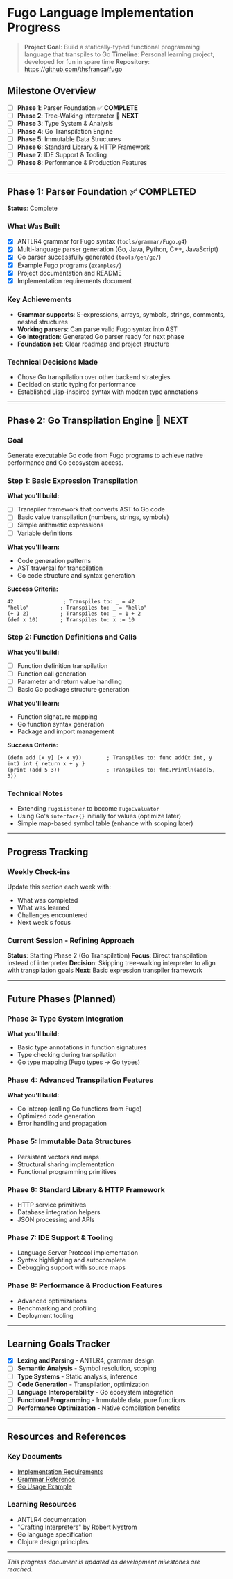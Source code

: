 # Fugo Language Implementation Progress

> **Project Goal**: Build a statically-typed functional programming language that transpiles to Go
> **Timeline**: Personal learning project, developed for fun in spare time
> **Repository**: https://github.com/thsfranca/fugo

## Milestone Overview

- [ ] **Phase 1**: Parser Foundation ✅ **COMPLETE**
- [ ] **Phase 2**: Tree-Walking Interpreter 🚧 **NEXT**
- [ ] **Phase 3**: Type System & Analysis
- [ ] **Phase 4**: Go Transpilation Engine
- [ ] **Phase 5**: Immutable Data Structures
- [ ] **Phase 6**: Standard Library & HTTP Framework
- [ ] **Phase 7**: IDE Support & Tooling
- [ ] **Phase 8**: Performance & Production Features

---

## Phase 1: Parser Foundation ✅ **COMPLETED**

**Status**: Complete

### What Was Built
- [x] ANTLR4 grammar for Fugo syntax (`tools/grammar/Fugo.g4`)
- [x] Multi-language parser generation (Go, Java, Python, C++, JavaScript)
- [x] Go parser successfully generated (`tools/gen/go/`)
- [x] Example Fugo programs (`examples/`)
- [x] Project documentation and README
- [x] Implementation requirements document

### Key Achievements
- **Grammar supports**: S-expressions, arrays, symbols, strings, comments, nested structures
- **Working parsers**: Can parse valid Fugo syntax into AST
- **Go integration**: Generated Go parser ready for next phase
- **Foundation set**: Clear roadmap and project structure

### Technical Decisions Made
- Chose Go transpilation over other backend strategies
- Decided on static typing for performance
- Established Lisp-inspired syntax with modern type annotations

---

## Phase 2: Go Transpilation Engine 🚧 **NEXT**

### Goal
Generate executable Go code from Fugo programs to achieve native performance and Go ecosystem access.

### Step 1: Basic Expression Transpilation
**What you'll build:**
- [ ] Transpiler framework that converts AST to Go code
- [ ] Basic value transpilation (numbers, strings, symbols)
- [ ] Simple arithmetic expressions
- [ ] Variable definitions

**What you'll learn:**
- Code generation patterns
- AST traversal for transpilation
- Go code structure and syntax generation

**Success Criteria:**
```fugo
42                ; Transpiles to: _ = 42
"hello"          ; Transpiles to: _ = "hello"
(+ 1 2)          ; Transpiles to: _ = 1 + 2
(def x 10)       ; Transpiles to: x := 10
```

### Step 2: Function Definitions and Calls
**What you'll build:**
- [ ] Function definition transpilation
- [ ] Function call generation
- [ ] Parameter and return value handling
- [ ] Basic Go package structure generation

**What you'll learn:**
- Function signature mapping
- Go function syntax generation
- Package and import management

**Success Criteria:**
```fugo
(defn add [x y] (+ x y))        ; Transpiles to: func add(x int, y int) int { return x + y }
(print (add 5 3))               ; Transpiles to: fmt.Println(add(5, 3))
```

### Technical Notes
- Extending `FugoListener` to become `FugoEvaluator`
- Using Go's `interface{}` initially for values (optimize later)
- Simple map-based symbol table (enhance with scoping later)

---

## Progress Tracking

### Weekly Check-ins
Update this section each week with:
- What was completed
- What was learned
- Challenges encountered
- Next week's focus

### Current Session - Refining Approach
**Status**: Starting Phase 2 (Go Transpilation)
**Focus**: Direct transpilation instead of interpreter
**Decision**: Skipping tree-walking interpreter to align with transpilation goals
**Next**: Basic expression transpiler framework

---

## Future Phases (Planned)

### Phase 3: Type System Integration
**What you'll build:**
- Basic type annotations in function signatures
- Type checking during transpilation
- Go type mapping (Fugo types → Go types)

### Phase 4: Advanced Transpilation Features
**What you'll build:**
- Go interop (calling Go functions from Fugo)
- Optimized code generation
- Error handling and propagation

### Phase 5: Immutable Data Structures
- Persistent vectors and maps
- Structural sharing implementation
- Functional programming primitives

### Phase 6: Standard Library & HTTP Framework
- HTTP service primitives
- Database integration helpers
- JSON processing and APIs

### Phase 7: IDE Support & Tooling
- Language Server Protocol implementation
- Syntax highlighting and autocomplete
- Debugging support with source maps

### Phase 8: Performance & Production Features
- Advanced optimizations
- Benchmarking and profiling
- Deployment tooling

---

## Learning Goals Tracker

- [x] **Lexing and Parsing** - ANTLR4, grammar design
- [ ] **Semantic Analysis** - Symbol resolution, scoping
- [ ] **Type Systems** - Static analysis, inference
- [ ] **Code Generation** - Transpilation, optimization
- [ ] **Language Interoperability** - Go ecosystem integration
- [ ] **Functional Programming** - Immutable data, pure functions
- [ ] **Performance Optimization** - Native compilation benefits

---

## Resources and References

### Key Documents
- [Implementation Requirements](docs/fugo-implementation-requirements.md)
- [Grammar Reference](docs/grammar-reference.md)
- [Go Usage Example](examples/go-usage/README.md)

### Learning Resources
- ANTLR4 documentation
- "Crafting Interpreters" by Robert Nystrom
- Go language specification
- Clojure design principles

---

*This progress document is updated as development milestones are reached.*